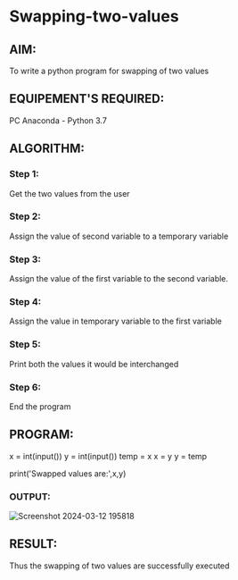 # Swapping-two-values
## AIM:
To write a python program for swapping of two values
## EQUIPEMENT'S REQUIRED: 
PC
Anaconda - Python 3.7
## ALGORITHM: 
### Step 1:
Get the two values from the user
### Step 2: 
Assign the value of second variable to a temporary variable 
### Step 3: 
Assign the value of the first variable to the second variable.
### Step 4:  
Assign the value in temporary variable to the first variable
### Step 5: 
Print both the values it would be interchanged
### Step 6: 
End the program
## PROGRAM:
x = int(input())
y = int(input())
temp = x
x = y
y = temp

print('Swapped values are:',x,y)

### OUTPUT:
![Screenshot 2024-03-12 195818](https://github.com/ArchanaSharikalHarinarayanan/Swapping-two-values/assets/150009432/507066e3-7851-4b1a-9a84-abf250c60b7a)


## RESULT:
Thus the swapping of two values are successfully executed



